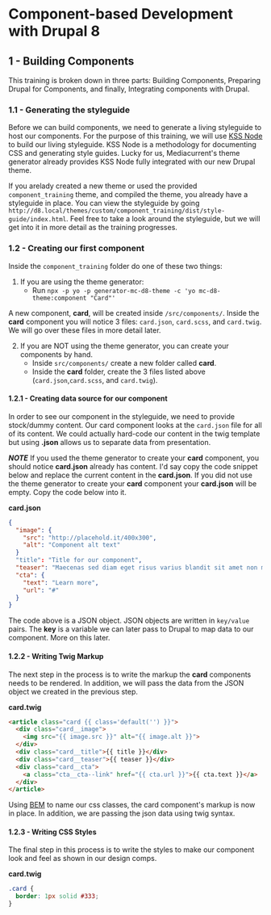 # Component-based Development with Drupal 8

## 1 - Building Components
This training is broken down in three parts:  Building Components, Preparing Drupal for Components, and finally, Integrating components with Drupal.

### 1.1 - Generating the styleguide
Before we can build components, we need to generate a living styleguide to host our components.  For the purpose of this training, we will use [KSS Node](https://github.com/kss-node/kss-node) to build our living styleguide.  KSS Node is a methodology for documenting CSS and generating style guides.  Lucky for us, Mediacurrent's theme generator already provides KSS Node fully integrated with our new Drupal theme.

If you arelady created a new theme or used the provided `component_training` theme, and compiled the theme, you already have a styleguide in place.  You can view the styleguide by going `http://d8.local/themes/custom/component_training/dist/style-guide/index.html`.  Feel free to take a look around the styleguide, but we will get into it in more detail as the training progresses.

### 1.2 - Creating our first component
Inside the `component_training` folder do one of these two things:
1. If you are using the theme generator:
   * Run `npx -p yo -p generator-mc-d8-theme -c 'yo mc-d8-theme:component "Card"'`

A new component, **card**, will be created inside `/src/components/`.  Inside the **card** component you will notice 3 files: `card.json`, `card.scss`, and `card.twig`.  We will go over these files in more detail later.

2. If you are NOT using the theme generator,  you can create your components by hand.
   * Inside `src/components/` create a new folder called **card**.
   * Inside the **card** folder, create the 3 files listed above (`card.json`,`card.scss`, and `card.twig`).


#### 1.2.1 - Creating data source for our component
In order to see our component in the styleguide, we need to provide stock/dummy content.  Our card component looks at the `card.json` file for all of its content.  We could actually hard-code our content in the twig template but using **.json** allows us to separate data from presentation.

**_NOTE_**
If you used the theme generator to create your **card** component, you should notice **card.json** already has content.  I'd say copy the code snippet below and replace the current content in the **card.json**.  If you did not use the theme generator to create your **card** component your **card.json** will be empty.  Copy the code below into it.

**card.json**
```json
{
  "image": {
    "src": "http://placehold.it/400x300",
    "alt": "Component alt text"
  }
  "title": "Title for our component",
  "teaser": "Maecenas sed diam eget risus varius blandit sit amet non magna. Cum sociis natoque penatibus et magnis dis parturient montes, nascetur ridiculus mus.",
  "cta": {
    "text": "Learn more",
    "url": "#"
  }
}
```
The code above is a JSON object.  JSON objects are written in `key/value` pairs.  The **key** is a variable we can later pass to Drupal to map data to our component.  More on this later.


#### 1.2.2 - Writing Twig Markup
The next step in the process is to write the markup the **card** components needs to be rendered.  In addition, we will pass the data from the JSON object we created in the previous step.

**card.twig**
```html
<article class="card {{ class='default('') }}">
  <div class="card__image">
    <img src="{{ image.src }}" alt="{{ image.alt }}">
  </div>
  <div class="card__title">{{ title }}</div>
  <div class="card__teaser">{{ teaser }}</div>
  <div class="card__cta">
    <a class="cta__cta--link" href="{{ cta.url }}">{{ cta.text }}</a>
  </div>
</article>
```
Using [BEM](https://css-tricks.com/bem-101/) to name our css classes, the card component's markup is now in place.  In addition, we are passing the json data using twig syntax.



#### 1.2.3 - Writing CSS Styles
The final step in this process is to write the styles to make our component look and feel as shown in our design comps.

**card.twig**
```css
.card {
  border: 1px solid #333;
}
```





